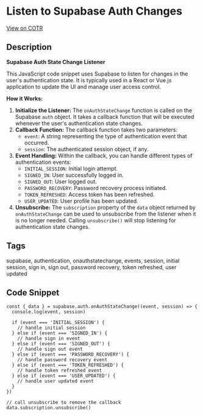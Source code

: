 # Listen to Supabase Auth Changes

[View on COTR](https://cotr.dev/snippet/362)

## Description
**Supabase Auth State Change Listener**

This JavaScript code snippet uses Supabase to listen for changes in the user's authentication state. It is typically used in a React or Vue.js application to update the UI and manage user access control.

**How it Works:**

1. **Initialize the Listener:** The `onAuthStateChange` function is called on the Supabase `auth` object. It takes a callback function that will be executed whenever the user's authentication state changes.
2. **Callback Function:** The callback function takes two parameters:
   - `event`: A string representing the type of authentication event that occurred.
   - `session`: The authenticated session object, if any.
3. **Event Handling:** Within the callback, you can handle different types of authentication events:
   - `INITIAL_SESSION`: Initial login attempt.
   - `SIGNED_IN`: User successfully logged in.
   - `SIGNED_OUT`: User logged out.
   - `PASSWORD_RECOVERY`: Password recovery process initiated.
   - `TOKEN_REFRESHED`: Access token has been refreshed.
   - `USER_UPDATED`: User profile has been updated.
4. **Unsubscribe:** The `subscription` property of the `data` object returned by `onAuthStateChange` can be used to unsubscribe from the listener when it is no longer needed. Calling `unsubscribe()` will stop listening for authentication state changes.

## Tags
supabase, authentication, onauthstatechange, events, session, initial session, sign in, sign out, password recovery, token refreshed, user updated

## Code Snippet
```
const { data } = supabase.auth.onAuthStateChange((event, session) => {
  console.log(event, session)

  if (event === 'INITIAL_SESSION') {
    // handle initial session
  } else if (event === 'SIGNED_IN') {
    // handle sign in event
  } else if (event === 'SIGNED_OUT') {
    // handle sign out event
  } else if (event === 'PASSWORD_RECOVERY') {
    // handle password recovery event
  } else if (event === 'TOKEN_REFRESHED') {
    // handle token refreshed event
  } else if (event === 'USER_UPDATED') {
    // handle user updated event
  }
})

// call unsubscribe to remove the callback
data.subscription.unsubscribe()
```
